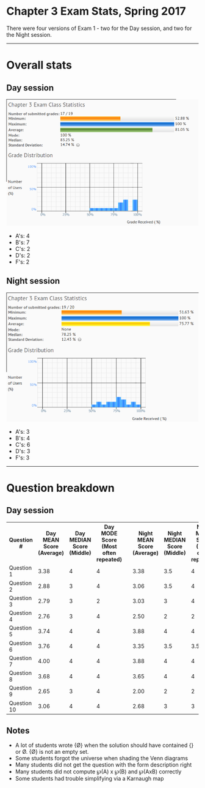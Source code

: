 # Chapter 3 Exam Stats, Spring 2017

There were four versions of Exam 1 - two for the Day session,
and two for the Night session.

---

# Overall stats

## Day session

![day session stats](exam_ch3_day.png)

* A's: 4
* B's: 7
* C's: 2
* D's: 2
* F's: 2

## Night session

![night session stats](exam_ch3_night.png)

* A's: 3
* B's: 4
* C's: 6
* D's: 3
* F's: 3


---

# Question breakdown

## Day session

<table>
<tr>
<th>Question #</th>
<th>Day<br>MEAN Score<br>(Average)</th>
<th>Day<br>MEDIAN Score<br>(Middle)</th>
<th>Day<br>MODE Score<br>(Most often repeated)</th>
<th></th>
<th>Night<br>MEAN Score<br>(Average)</th>
<th>Night<br>MEDIAN Score<br>(Middle)</th>
<th>Night<br>MODE Score<br>(Most often repeated)</th>
</tr>

<tr>
<td>Question 1</td>
<td>	3.38	</td> <!-- mean -->
<td>	4	</td> <!-- median -->
<td>	4	</td> <!-- mode -->
<td></td>
<td>	3.38	</td> <!-- mean -->
<td>	3.5	</td> <!-- median -->
<td>	4	</td> <!-- mode -->
</tr>

<tr>
<td>Question 2</td>
<td>	2.88	</td> <!-- mean -->
<td>	3	</td> <!-- median -->
<td>	4	</td> <!-- mode -->
<td></td>
<td>	3.06	</td> <!-- mean -->
<td>	3.5	</td> <!-- median -->
<td>	4	</td> <!-- mode -->
</tr>

<tr>
<td>Question 3</td>
<td>	2.79	</td> <!-- mean -->
<td>	3	</td> <!-- median -->
<td>	2	</td> <!-- mode -->
<td></td>
<td>	3.03	</td> <!-- mean -->
<td>	3	</td> <!-- median -->
<td>	4	</td> <!-- mode -->
</tr>

<tr>
<td>Question 4</td>
<td>	2.76	</td> <!-- mean -->
<td>	3	</td> <!-- median -->
<td>	4	</td> <!-- mode -->
<td></td>
<td>	2.50	</td> <!-- mean -->
<td>	2	</td> <!-- median -->
<td>	2	</td> <!-- mode -->
</tr>

<tr>
<td>Question 5</td>
<td>	3.74	</td> <!-- mean -->
<td>	4	</td> <!-- median -->
<td>	4	</td> <!-- mode -->
<td></td>
<td>	3.88	</td> <!-- mean -->
<td>	4	</td> <!-- median -->
<td>	4	</td> <!-- mode -->
</tr>

<tr>
<td>Question 6</td>
<td>	3.76	</td> <!-- mean -->
<td>	4	</td> <!-- median -->
<td>	4	</td> <!-- mode -->
<td></td>
<td>	3.35	</td> <!-- mean -->
<td>	3.5	</td> <!-- median -->
<td>	3.5	</td> <!-- mode -->
</tr>

<tr>
<td>Question 7</td>
<td>	4.00	</td> <!-- mean -->
<td>	4	</td> <!-- median -->
<td>	4	</td> <!-- mode -->
<td></td>
<td>	3.88	</td> <!-- mean -->
<td>	4	</td> <!-- median -->
<td>	4	</td> <!-- mode -->
</tr>

<tr>
<td>Question 8</td>
<td>	3.68	</td> <!-- mean -->
<td>	4	</td> <!-- median -->
<td>	4	</td> <!-- mode -->
<td></td>
<td>	3.65	</td> <!-- mean -->
<td>	4	</td> <!-- median -->
<td>	4	</td> <!-- mode -->
</tr>

<tr>
<td>Question 9</td>
<td>	2.65	</td> <!-- mean -->
<td>	3	</td> <!-- median -->
<td>	4	</td> <!-- mode -->
<td></td>
<td>	2.00	</td> <!-- mean -->
<td>	2	</td> <!-- median -->
<td>	2	</td> <!-- mode -->
</tr>

<tr>
<td>Question 10</td>
<td>	3.06	</td> <!-- mean -->
<td>	4	</td> <!-- median -->
<td>	4	</td> <!-- mode -->
<td></td>
<td>	2.68	</td> <!-- mean -->
<td>	3	</td> <!-- median -->
<td>	3	</td> <!-- mode -->
</tr>

</table>


## Notes

* A lot of students wrote {Ø} when the solution should have contained {} or Ø. {Ø} is not an empty set.
* Some students forgot the universe when shading the Venn diagrams
* Many students did not get the question with the form description right
* Many students did not compute ℘(A) x ℘(B) and ℘(AxB) correctly
* Some students had trouble simplifying via a Karnaugh map
